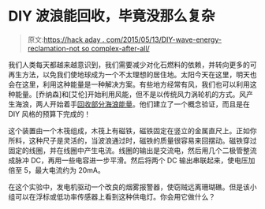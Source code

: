 # DIY 波浪能回收，毕竟没那么复杂

> 原文:[https://hack aday . com/2015/05/13/DIY-wave-energy-reclamation-not so complex-after-all/](https://hackaday.com/2015/05/13/diy-wave-energy-reclamation-not-so-complicated-after-all/)

我们人类每天都越来越意识到，我们需要减少对化石燃料的依赖，并转向更多的可再生方法，以免我们使地球成为一个不太理想的居住地。太阳今天在这里，明天也会在这里，利用这种能量是一种解决方案。有些地方经常有风，我们也可以利用这种能量。[乔纳森]和[艾伦]开始利用风能，但不是以传统风力涡轮机的方式。风产生海浪，两人开始着手[回收部分海浪能量](http://www.creative-science.org.uk/wavegen.html)。他们建立了一个概念验证，而且是在 DIY 风格的预算下完成的！

这个装置由一个木筏组成，木筏上有磁铁，磁铁固定在竖立的金属直尺上。正如你所料，这种尺子是灵活的，当波浪通过时，磁铁的质量很容易来回摆动。磁铁穿过固定的线圈，并在线圈中产生电流。线圈的输出是交流电，然后用几个二极管整流成脉冲 DC，再用一些电容进一步平滑。然后将两个 DC 输出串联起来，使电压加倍至 5，最大电流约为 20mA。

在这个实验中，发电机驱动一个改良的烟雾报警器，使窃贼远离珊瑚礁。但是该小组可以在浮标或低功率传感器上看到这种供电灯。你会用它做什么？